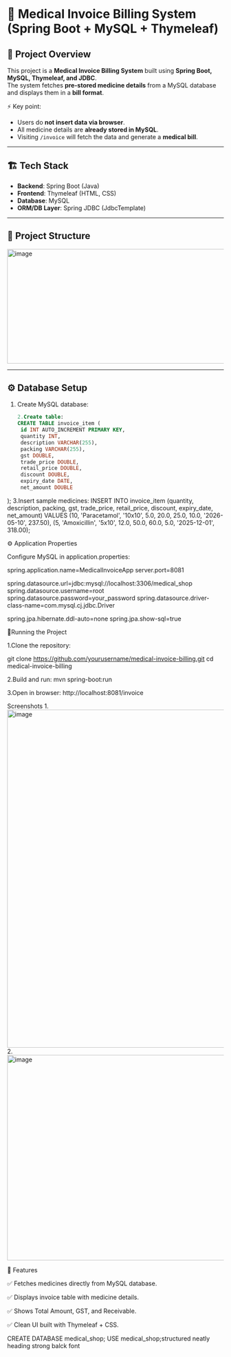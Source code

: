 # 🧾 Medical Invoice Billing System (Spring Boot + MySQL + Thymeleaf)

## 📌 Project Overview
This project is a **Medical Invoice Billing System** built using **Spring Boot, MySQL, Thymeleaf, and JDBC**.  
The system fetches **pre-stored medicine details** from a MySQL database and displays them in a **bill format**.  

⚡️ Key point:  
- Users do **not insert data via browser**.  
- All medicine details are **already stored in MySQL**.  
- Visiting `/invoice` will fetch the data and generate a **medical bill**.  

---

## 🏗️ Tech Stack
- **Backend**: Spring Boot (Java)  
- **Frontend**: Thymeleaf (HTML, CSS)  
- **Database**: MySQL  
- **ORM/DB Layer**: Spring JDBC (JdbcTemplate)  

---

## 📂 Project Structure
<img width="615" height="266" alt="image" src="https://github.com/user-attachments/assets/31ef1105-7bde-4015-be66-2101bfd50dbb" />

---

## ⚙️ Database Setup
1. Create MySQL database:
   ```sql
   2.Create table:
   CREATE TABLE invoice_item (
    id INT AUTO_INCREMENT PRIMARY KEY,
    quantity INT,
    description VARCHAR(255),
    packing VARCHAR(255),
    gst DOUBLE,
    trade_price DOUBLE,
    retail_price DOUBLE,
    discount DOUBLE,
    expiry_date DATE,
    net_amount DOUBLE
);
3.Insert sample medicines:
INSERT INTO invoice_item (quantity, description, packing, gst, trade_price, retail_price, discount, expiry_date, net_amount)
VALUES
(10, 'Paracetamol', '10x10', 5.0, 20.0, 25.0, 10.0, '2026-05-10', 237.50),
(5, 'Amoxicillin', '5x10', 12.0, 50.0, 60.0, 5.0, '2025-12-01', 318.00);

⚙️ Application Properties

Configure MySQL in application.properties:

spring.application.name=MedicalInvoiceApp
server.port=8081

spring.datasource.url=jdbc:mysql://localhost:3306/medical_shop
spring.datasource.username=root
spring.datasource.password=your_password
spring.datasource.driver-class-name=com.mysql.cj.jdbc.Driver

spring.jpa.hibernate.ddl-auto=none
spring.jpa.show-sql=true

🚀Running the Project

1.Clone the repository:

git clone https://github.com/yourusername/medical-invoice-billing.git
cd medical-invoice-billing

2.Build and run:
mvn spring-boot:run

3.Open in browser:
http://localhost:8081/invoice

Screenshots
1.<img width="1639" height="785" alt="image" src="https://github.com/user-attachments/assets/be07017b-51a7-43c7-8590-fa1ec8c61197" />
2.<img width="1186" height="477" alt="image" src="https://github.com/user-attachments/assets/20bfc72f-597b-4d46-9191-206609248657" />

📌 Features

✅ Fetches medicines directly from MySQL database.

✅ Displays invoice table with medicine details.

✅ Shows Total Amount, GST, and Receivable.

✅ Clean UI built with Thymeleaf + CSS.

   CREATE DATABASE medical_shop;
   USE medical_shop;structured neatly heading strong balck font 
